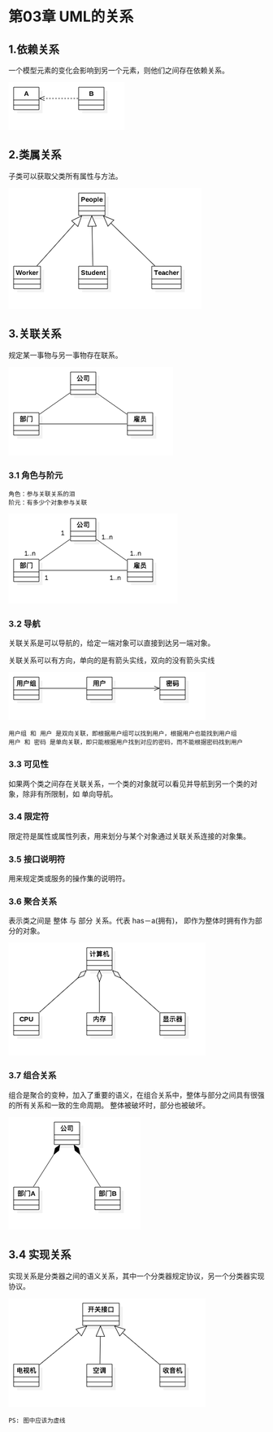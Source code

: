 # 第03章 UML的关系

## 1.依赖关系

一个模型元素的变化会影响到另一个元素，则他们之间存在依赖关系。

![](./res/03/1依赖关系.png)


## 2.类属关系

子类可以获取父类所有属性与方法。

![](./res/03/2类属关系.png)

## 3.关联关系

规定某一事物与另一事物存在联系。

![](./res/03/3关联关系.png)
  
### 3.1 角色与阶元

	角色：参与关联关系的泪
	阶元：有多少个对象参与关联

![](./res/03/3.1角色与阶元.png)

### 3.2 导航

关联关系是可以导航的，给定一端对象可以直接到达另一端对象。

关联关系可以有方向，单向的是有箭头实线，双向的没有箭头实线

![](./res/03/3.2导航.png)

	用户组 和 用户 是双向关联，即根据用户组可以找到用户，根据用户也能找到用户组
	用户 和 密码 是单向关联，即只能根据用户找到对应的密码，而不能根据密码找到用户

### 3.3 可见性

如果两个类之间存在关联关系，一个类的对象就可以看见并导航到另一个类的对象，除非有所限制，如 单向导航。

### 3.4 限定符

限定符是属性或属性列表，用来划分与某个对象通过关联关系连接的对象集。

### 3.5 接口说明符

用来规定类或服务的操作集的说明符。

### 3.6 聚合关系

表示类之间是 整体 与 部分 关系。代表 has－a(拥有)， 即作为整体时拥有作为部分的对象。

![](./res/03/3.6聚合关系.png)

### 3.7 组合关系

组合是聚合的变种，加入了重要的语义，在组合关系中，整体与部分之间具有很强的所有关系和一致的生命周期。 整体被破坏时，部分也被破坏。

![](./res/03/3.7组合关系.png)

## 3.4 实现关系

实现关系是分类器之间的语义关系，其中一个分类器规定协议，另一个分类器实现协议。

![](./res/03/4实现关系.png)

	PS: 图中应该为虚线


